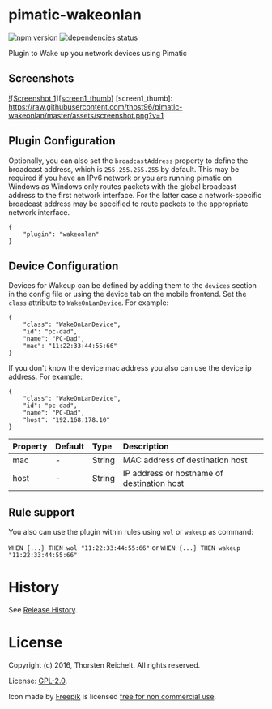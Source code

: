 # pimatic-wakeonlan

[![npm version](https://badge.fury.io/js/pimatic-wakeonlan.svg)](http://badge.fury.io/js/pimatic-wakeonlan)
[![dependencies status](https://david-dm.org/thost96/pimatic-wakeonlan/status.svg)](https://david-dm.org/thost96/pimatic-wakeonlan)

Plugin to Wake up you network devices using Pimatic

## Screenshots

[![Screenshot 1][screen1_thumb]](https://raw.githubusercontent.com/thost96/pimatic-wakeonlan/master/assets/screenshot.png)
[screen1_thumb]: https://raw.githubusercontent.com/thost96/pimatic-wakeonlan/master/assets/screenshot.png?v=1

## Plugin Configuration

Optionally, you can also set the `broadcastAddress` property to define the broadcast address, which is `255.255.255.255` by default. 
This may be required if you have an IPv6 network or you are running pimatic on Windows as Windows only routes packets with the global broadcast address to the first network interface. For the latter case a network-specific broadcast address may be specified to route packets to the appropriate network interface.

	{ 
   		"plugin": "wakeonlan"
	}


## Device Configuration

Devices for Wakeup can be defined by adding them to the `devices` section in the config file or using the device tab on the mobile frontend. Set the `class` attribute to `WakeOnLanDevice`. For example:

	{
  		"class": "WakeOnLanDevice",
  		"id": "pc-dad",
  		"name": "PC-Dad",
		"mac": "11:22:33:44:55:66"
	}

If you don't know the device mac address you also can use the device ip address. For example:

	{
  		"class": "WakeOnLanDevice",
  		"id": "pc-dad",
  		"name": "PC-Dad",
  		"host": "192.168.178.10"
	}

| Property          | Default  | Type    | Description                                 |
|:------------------|:---------|:--------|:--------------------------------------------|
| mac              	| -        | String  | MAC address of destination host|
| host 				| - 	   | String  | IP address or hostname of destination host|


## Rule support
You also can use the plugin within rules using `wol` or `wakeup` as command:

`WHEN {...} THEN wol "11:22:33:44:55:66"` or
`WHEN {...} THEN wakeup "11:22:33:44:55:66"` 

# History

See [Release History](https://github.com/thost96/pimatic-wmi/blob/master/HISTORY.md).

# License 

Copyright (c) 2016, Thorsten Reichelt. All rights reserved.

License: [GPL-2.0](https://github.com/thost96/pimatic-wakeonlan/blob/master/LICENSE).

Icon made by <a href="http://www.freepik.com" title="Freepik">Freepik</a> is licensed <a href="https://www.iconfinder.com/icons/99841/lan_icon" title="free for non commercial use">free for non commercial use</a>.